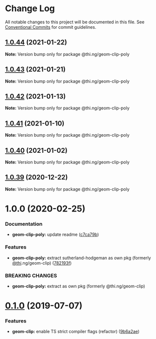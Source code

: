 # Change Log

All notable changes to this project will be documented in this file.
See [Conventional Commits](https://conventionalcommits.org) for commit guidelines.

## [1.0.44](https://github.com/thi-ng/umbrella/compare/@thi.ng/geom-clip-poly@1.0.43...@thi.ng/geom-clip-poly@1.0.44) (2021-01-22)

**Note:** Version bump only for package @thi.ng/geom-clip-poly





## [1.0.43](https://github.com/thi-ng/umbrella/compare/@thi.ng/geom-clip-poly@1.0.42...@thi.ng/geom-clip-poly@1.0.43) (2021-01-21)

**Note:** Version bump only for package @thi.ng/geom-clip-poly





## [1.0.42](https://github.com/thi-ng/umbrella/compare/@thi.ng/geom-clip-poly@1.0.41...@thi.ng/geom-clip-poly@1.0.42) (2021-01-13)

**Note:** Version bump only for package @thi.ng/geom-clip-poly





## [1.0.41](https://github.com/thi-ng/umbrella/compare/@thi.ng/geom-clip-poly@1.0.40...@thi.ng/geom-clip-poly@1.0.41) (2021-01-10)

**Note:** Version bump only for package @thi.ng/geom-clip-poly





## [1.0.40](https://github.com/thi-ng/umbrella/compare/@thi.ng/geom-clip-poly@1.0.39...@thi.ng/geom-clip-poly@1.0.40) (2021-01-02)

**Note:** Version bump only for package @thi.ng/geom-clip-poly





## [1.0.39](https://github.com/thi-ng/umbrella/compare/@thi.ng/geom-clip-poly@1.0.38...@thi.ng/geom-clip-poly@1.0.39) (2020-12-22)

**Note:** Version bump only for package @thi.ng/geom-clip-poly





# 1.0.0 (2020-02-25)


### Documentation

* **geom-clip-poly:** update readme ([c7ca79b](https://github.com/thi-ng/umbrella/commit/c7ca79b7e5e3d6badca2baa79fef8870ad9f9309))


### Features

* **geom-clip-poly:** extract sutherland-hodgeman as own pkg (formerly [@thi](https://github.com/thi).ng/geom-clip) ([782193f](https://github.com/thi-ng/umbrella/commit/782193f2fc06c18a564d5b983839f55b9143b4f7))


### BREAKING CHANGES

* **geom-clip-poly:** extract as own pkg (formerly @thi.ng/geom-clip)





# [0.1.0](https://github.com/thi-ng/umbrella/compare/@thi.ng/geom-clip@0.0.19...@thi.ng/geom-clip@0.1.0) (2019-07-07)

### Features

* **geom-clip:** enable TS strict compiler flags (refactor) ([9b6a2ae](https://github.com/thi-ng/umbrella/commit/9b6a2ae))
